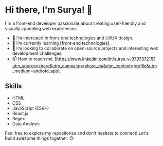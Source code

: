 # Hi there, I'm Surya! 👋

I'm a front-end developer passionate about creating user-friendly and visually appealing web experiences.

- 👀 I’m interested in front-end technologies and UI/UX design.
- 🌱 I’m currently learning [front-end technologies].
- 💞️ I’m looking to collaborate on open-source projects and interesting web development challenges.
- 📫 How to reach me: [https://www.linkedin.com/in/surya-v-979737218?utm_source=share&utm_campaign=share_via&utm_content=profile&utm_medium=android_app].

## Skills

- HTML
- CSS 
- JavaScript (ES6+)
- React.js
- Regex
- Data Analysis

Feel free to explore my repositories and don't hesitate to connect! Let's build awesome things together. 😊
